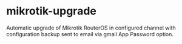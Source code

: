 # mikrotik-upgrade
Automatic upgrade of Mikrotik RouterOS in configured channel with configuration backup sent to email via gmail App Password option.
